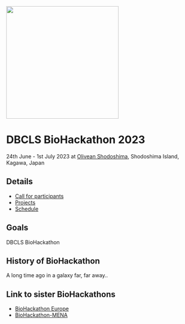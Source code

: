 <img src="http://www.biohackathon.org/biohackathon.png" width="300" height="300">

# DBCLS BioHackathon 2023

24th June - 1st July 2023 at [Olivean Shodoshima](https://olivean.com/), Shodoshima Island, Kagawa, Japan

## Details

- [Call for participants](/call-for-participants)
- [Projects](/projects)
- [Schedule](/schedule)

## Goals

DBCLS BioHackathon

## History of BioHackathon

A long time ago in a galaxy far, far away..

## Link to sister BioHackathons

- [BioHackathon Europe](https://biohackathon-europe.org/)
- [BioHackathon-MENA](https://github.com/biohackathon-mena)
